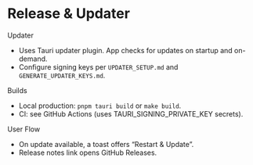 # Release & Updater

Updater
- Uses Tauri updater plugin. App checks for updates on startup and on-demand.
- Configure signing keys per `UPDATER_SETUP.md` and `GENERATE_UPDATER_KEYS.md`.

Builds
- Local production: `pnpm tauri build` or `make build`.
- CI: see GitHub Actions (uses TAURI_SIGNING_PRIVATE_KEY secrets).

User Flow
- On update available, a toast offers “Restart & Update”.
- Release notes link opens GitHub Releases.

